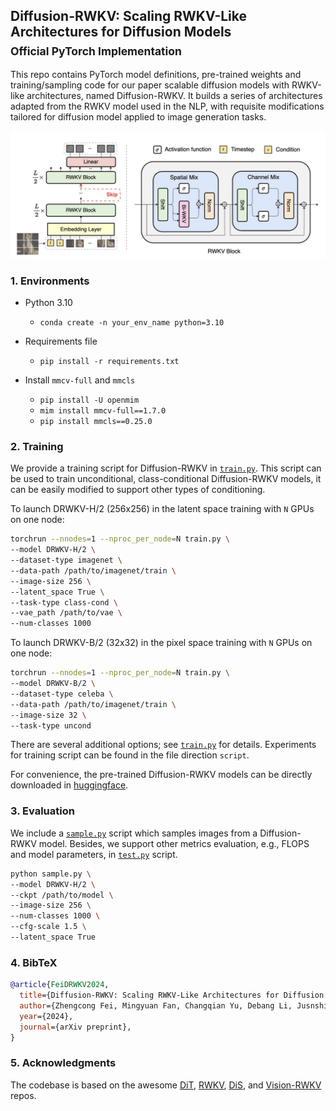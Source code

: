 ## Diffusion-RWKV: Scaling RWKV-Like Architectures for Diffusion Models <br><sub>Official PyTorch Implementation</sub>

This repo contains PyTorch model definitions, pre-trained weights and training/sampling code for our paper scalable diffusion models with RWKV-like architectures, named Diffusion-RWKV. 
It builds a series of architectures adapted from the RWKV model used in the NLP, with requisite modifications tailored for diffusion model applied to image generation tasks. 

![Diffusion-RWKV framework](visuals/framework.jpg) 


### 1. Environments

- Python 3.10
  - `conda create -n your_env_name python=3.10`

- Requirements file
  - `pip install -r requirements.txt`

- Install ``mmcv-full`` and ``mmcls``
  - `pip install -U openmim`
  - `mim install mmcv-full==1.7.0`
  - `pip install mmcls==0.25.0`


### 2. Training

We provide a training script for Diffusion-RWKV in [`train.py`](train.py). This script can be used to train unconditional, class-conditional Diffusion-RWKV models, it can be easily modified to support other types of conditioning. 

To launch DRWKV-H/2 (256x256) in the latent space training with `N` GPUs on one node:

```bash
torchrun --nnodes=1 --nproc_per_node=N train.py \
--model DRWKV-H/2 \
--dataset-type imagenet \
--data-path /path/to/imagenet/train \
--image-size 256 \
--latent_space True \
--task-type class-cond \
--vae_path /path/to/vae \
--num-classes 1000 
```

To launch DRWKV-B/2 (32x32) in the pixel space training with `N` GPUs on one node:
```bash
torchrun --nnodes=1 --nproc_per_node=N train.py \
--model DRWKV-B/2 \
--dataset-type celeba \
--data-path /path/to/imagenet/train \
--image-size 32 \
--task-type uncond 
```


There are several additional options; see [`train.py`](train.py) for details. 
Experiments for training script can be found in the file direction `script`. 

For convenience, the pre-trained Diffusion-RWKV models can be directly downloaded in [huggingface](https://huggingface.co/feizhengcong/Diffusion-RWKV).


### 3. Evaluation

We include a [`sample.py`](sample.py) script which samples images from a Diffusion-RWKV model. Besides, we support other metrics evaluation, e.g., FLOPS and model parameters, in [`test.py`](test.py) script. 

```bash
python sample.py \
--model DRWKV-H/2 \
--ckpt /path/to/model \
--image-size 256 \
--num-classes 1000 \
--cfg-scale 1.5 \
--latent_space True
```

### 4. BibTeX

```bibtex
@article{FeiDRWKV2024,
  title={Diffusion-RWKV: Scaling RWKV-Like Architectures for Diffusion Models},
  author={Zhengcong Fei, Mingyuan Fan, Changqian Yu, Debang Li, Jusnshi Huang},
  year={2024},
  journal={arXiv preprint},
}
```

### 5. Acknowledgments

The codebase is based on the awesome [DiT](https://github.com/facebookresearch/DiT), [RWKV](https://github.com/BlinkDL/RWKV-LM), [DiS](https://github.com/feizc/DiS), and [Vision-RWKV](https://github.com/OpenGVLab/Vision-RWKV) repos. 


